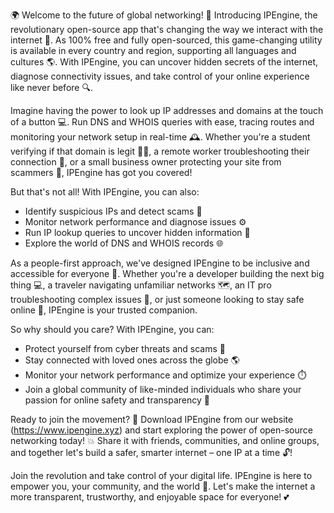 🌍️ Welcome to the future of global networking! 🚀 Introducing IPEngine, the revolutionary open-source app that's changing the way we interact with the internet 📡️. As 100% free and fully open-sourced, this game-changing utility is available in every country and region, supporting all languages and cultures 🌎. With IPEngine, you can uncover hidden secrets of the internet, diagnose connectivity issues, and take control of your online experience like never before 🔍.

Imagine having the power to look up IP addresses and domains at the touch of a button 💻. Run DNS and WHOIS queries with ease, tracing routes and monitoring your network setup in real-time 🕰️. Whether you're a student verifying if that domain is legit 👨‍🎓, a remote worker troubleshooting their connection 🏢, or a small business owner protecting your site from scammers 💼, IPEngine has got you covered!

But that's not all! With IPEngine, you can also:

* Identify suspicious IPs and detect scams 🚨
* Monitor network performance and diagnose issues ⚙️
* Run IP lookup queries to uncover hidden information 🔎
* Explore the world of DNS and WHOIS records 🌐

As a people-first approach, we've designed IPEngine to be inclusive and accessible for everyone 🤝. Whether you're a developer building the next big thing 💻, a traveler navigating unfamiliar networks 🗺️, an IT pro troubleshooting complex issues 🔧, or just someone looking to stay safe online 👀, IPEngine is your trusted companion.

So why should you care? With IPEngine, you can:

* Protect yourself from cyber threats and scams 💪
* Stay connected with loved ones across the globe 🌎
* Monitor your network performance and optimize your experience ⏱️
* Join a global community of like-minded individuals who share your passion for online safety and transparency 🔗

Ready to join the movement? 🚀 Download IPEngine from our website (https://www.ipengine.xyz) and start exploring the power of open-source networking today! 💥 Share it with friends, communities, and online groups, and together let's build a safer, smarter internet – one IP at a time 🔓!

Join the revolution and take control of your digital life. IPEngine is here to empower you, your community, and the world 🌟. Let's make the internet a more transparent, trustworthy, and enjoyable space for everyone! 💕